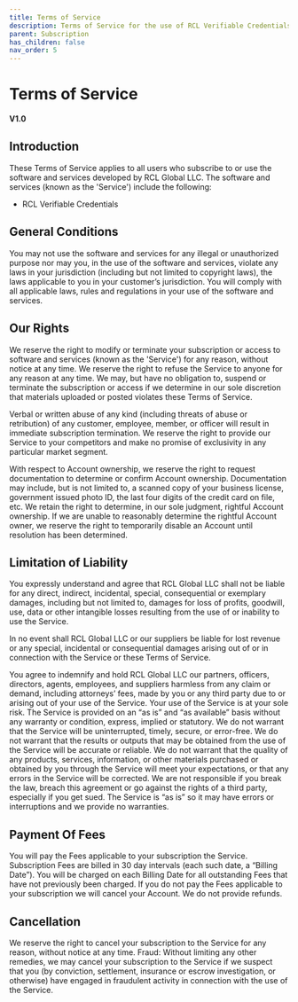 ```yaml
---
title: Terms of Service
description: Terms of Service for the use of RCL Verifiable Credentials
parent: Subscription
has_children: false
nav_order: 5
---
```


# Terms of Service
**V1.0**

## Introduction

These Terms of Service applies to all users who subscribe to or use the software and services developed by RCL Global LLC. The software and services (known as the 'Service') include the following:

- RCL Verifiable Credentials

## General Conditions

You may not use the software and services for any illegal or unauthorized purpose nor may you, in the use of the software and services, violate any laws in your jurisdiction (including but not limited to copyright laws), the laws applicable to you in your customer’s jurisdiction. You will comply with all applicable laws, rules and regulations in your use of the software and services.

## Our Rights

We reserve the right to modify or terminate your subscription or access to software and services (known as the 'Service') for any reason, without notice at any time. We reserve the right to refuse the Service to anyone for any reason at any time. We may, but have no obligation to, suspend or terminate the subscription or access if we determine in our sole discretion that materials uploaded or posted violates these Terms of Service.

Verbal or written abuse of any kind (including threats of abuse or retribution) of any customer, employee, member, or officer will result in immediate subscription termination. We reserve the right to provide our Service to your competitors and make no promise of exclusivity in any particular market segment. 

With respect to Account ownership, we reserve the right to request documentation to determine or confirm Account ownership. Documentation may include, but is not limited to, a scanned copy of your business license, government issued photo ID, the last four digits of the credit card on file, etc. We retain the right to determine, in our sole judgment, rightful Account ownership. If we are unable to reasonably determine the rightful Account owner, we reserve the right to temporarily disable an Account until resolution has been determined.

## Limitation of Liability

You expressly understand and agree that RCL Global LLC shall not be liable for any direct, indirect, incidental, special, consequential or exemplary damages, including but not limited to, damages for loss of profits, goodwill, use, data or other intangible losses resulting from the use of or inability to use the Service. 

In no event shall RCL Global LLC or our suppliers be liable for lost revenue or any special, incidental or consequential damages arising out of or in connection with the Service or these Terms of Service. 

You agree to indemnify and hold RCL Global LLC our partners, officers, directors, agents, employees, and suppliers harmless from any claim or demand, including attorneys’ fees, made by you or any third party due to or arising out of your use of the Service. Your use of the Service is at your sole risk. The Service is provided on an “as is” and “as available” basis without any warranty or condition, express, implied or statutory. We do not warrant that the Service will be uninterrupted, timely, secure, or error-free. We do not warrant that the results or outputs that may be obtained from the use of the Service will be accurate or reliable. We do not warrant that the quality of any products, services, information, or other materials purchased or obtained by you through the Service will meet your expectations, or that any errors in the Service will be corrected. We are not responsible if you break the law, breach this agreement or go against the rights of a third party, especially if you get sued. The Service is “as is” so it may have errors or interruptions and we provide no warranties.

## Payment Of Fees

You will pay the Fees applicable to your subscription the Service. Subscription Fees are billed in 30 day intervals (each such date, a “Billing Date”). You will be charged on each Billing Date for all outstanding Fees that have not previously been charged. If you do not pay the Fees applicable to your subscription we will cancel your Account. We do not provide refunds.

## Cancellation

We reserve the right to cancel your subscription to the Service for any reason, without notice at any time. Fraud: Without limiting any other remedies, we may cancel your subscription to the Service if we suspect that you (by conviction, settlement, insurance or escrow investigation, or otherwise) have engaged in fraudulent activity in connection with the use of the Service.